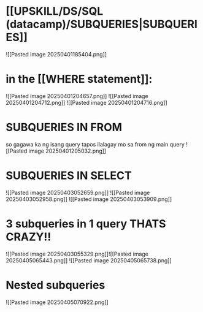 # [[UPSKILL/DS/SQL (datacamp)/SUBQUERIES|SUBQUERIES]]

![[Pasted image 20250401185404.png]]
# in the [[WHERE statement]]:
![[Pasted image 20250401204657.png]]
![[Pasted image 20250401204712.png]]
![[Pasted image 20250401204716.png]]
# SUBQUERIES IN FROM
so gagawa ka ng isang query tapos ilalagay mo sa from ng main query
![[Pasted image 20250401205032.png]]
# SUBQUERIES IN SELECT
![[Pasted image 20250403052659.png]]
![[Pasted image 20250403052958.png]]
![[Pasted image 20250403053909.png]]
# 3 subqueries in 1 query THATS CRAZY!! 
![[Pasted image 20250403055329.png]]![[Pasted image 20250405065443.png]]
![[Pasted image 20250405065738.png]]
# Nested subqueries

![[Pasted image 20250405070922.png]]